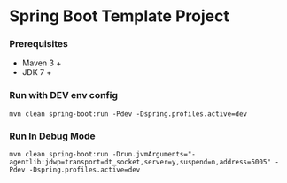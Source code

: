 Spring Boot Template Project
===================

### Prerequisites
* Maven 3 +
* JDK 7 +

### Run with DEV env config
```
mvn clean spring-boot:run -Pdev -Dspring.profiles.active=dev
```

### Run In Debug Mode
```
mvn clean spring-boot:run -Drun.jvmArguments="-agentlib:jdwp=transport=dt_socket,server=y,suspend=n,address=5005" -Pdev -Dspring.profiles.active=dev
```